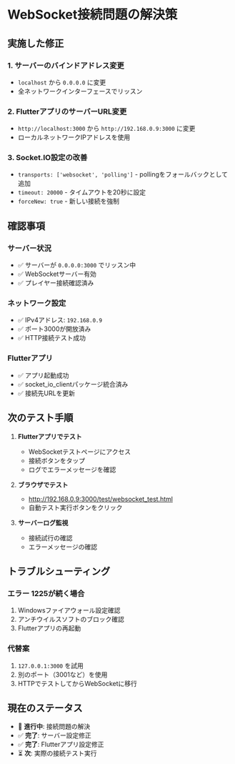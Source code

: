 # WebSocket接続問題の解決策

## 実施した修正

### 1. サーバーのバインドアドレス変更
- `localhost` から `0.0.0.0` に変更
- 全ネットワークインターフェースでリッスン

### 2. FlutterアプリのサーバーURL変更
- `http://localhost:3000` から `http://192.168.0.9:3000` に変更
- ローカルネットワークIPアドレスを使用

### 3. Socket.IO設定の改善
- `transports: ['websocket', 'polling']` - pollingをフォールバックとして追加
- `timeout: 20000` - タイムアウトを20秒に設定
- `forceNew: true` - 新しい接続を強制

## 確認事項

### サーバー状況
- ✅ サーバーが `0.0.0.0:3000` でリッスン中
- ✅ WebSocketサーバー有効
- ✅ プレイヤー接続確認済み

### ネットワーク設定
- ✅ IPv4アドレス: `192.168.0.9`
- ✅ ポート3000が開放済み
- ✅ HTTP接続テスト成功

### Flutterアプリ
- ✅ アプリ起動成功
- ✅ socket_io_clientパッケージ統合済み
- ✅ 接続先URLを更新

## 次のテスト手順

1. **Flutterアプリでテスト**
   - WebSocketテストページにアクセス
   - 接続ボタンをタップ
   - ログでエラーメッセージを確認

2. **ブラウザでテスト**
   - http://192.168.0.9:3000/test/websocket_test.html
   - 自動テスト実行ボタンをクリック

3. **サーバーログ監視**
   - 接続試行の確認
   - エラーメッセージの確認

## トラブルシューティング

### エラー 1225が続く場合
1. Windowsファイアウォール設定確認
2. アンチウイルスソフトのブロック確認
3. Flutterアプリの再起動

### 代替案
1. `127.0.0.1:3000` を試用
2. 別のポート（3001など）を使用
3. HTTPでテストしてからWebSocketに移行

## 現在のステータス

- 🔄 **進行中**: 接続問題の解決
- ✅ **完了**: サーバー設定修正
- ✅ **完了**: Flutterアプリ設定修正
- ⏳ **次**: 実際の接続テスト実行